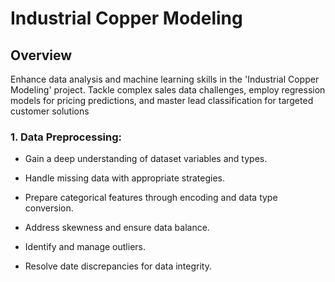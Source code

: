 # Industrial Copper Modeling

## Overview
   Enhance data analysis and machine learning skills in the 'Industrial Copper Modeling' project. Tackle complex sales data challenges, employ regression models for pricing predictions, and master lead classification for targeted customer solutions

### 1. Data Preprocessing:
- Gain a deep understanding of dataset variables and types.
* Handle missing data with appropriate strategies.
+ Prepare categorical features through encoding and data type conversion.
- Address skewness and ensure data balance.
* Identify and manage outliers.
+ Resolve date discrepancies for data integrity.

